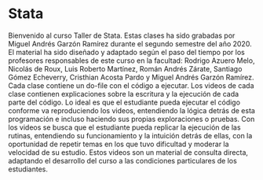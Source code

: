 # Stata

Bienvenido al curso Taller de Stata.
Estas clases ha sido grabadas por Miguel Andrés Garzón Ramírez durante el segundo semestre del año 2020.
El material ha sido diseñado y adaptado según el paso del tiempo por los profesores responsables de este curso en la facultad: Rodrigo Azuero Melo, Nicolás de Roux, Luis Roberto Martínez, Román Andrés Zárate, Santiago Gómez Echeverry, Cristhian Acosta Pardo y Miguel Andrés Garzón Ramírez.
Cada clase contiene un do-file con el código a ejecutar. Los videos de cada clase contienen explicaciones sobre la escritura y la ejecución de cada parte del código. Lo ideal es que el estudiante pueda ejecutar el código conforme va reproduciendo los videos, entendiendo la lógica detrás de esta programación e incluso haciendo sus propias exploraciones o pruebas. 
Con los videos se busca que el estudiante pueda replicar la ejecución de las rutinas, entendiendo su funcionamiento y la intuición detrás de ellas, con la oportunidad de repetir temas en los que tuvo dificultad y moderar la velocidad de su estudio. Estos videos son un material de consulta directa, adaptando el desarrollo del curso a las condiciones particulares de los estudiantes.
